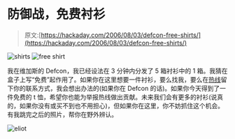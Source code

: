 # 防御战，免费衬衫

> 原文:[https://hackaday.com/2006/08/03/defcon-free-shirts/](https://hackaday.com/2006/08/03/defcon-free-shirts/)

![shirts](../Images/ceca666ffe8fc1127dd47f6600bfb891.png) ![free shirt](../Images/44fb0cd51e240b1b941748a2b15ef098.png)

我在维加斯的 Defcon，我已经设法在 3 分钟内分发了 5 箱衬衫中的 1 箱。我猜在盒子上写“免费”起作用了。如果你在这里想要一件衬衫，要么找我，要么在[热线](http://hackaday.com/tips)留下你的联系方式，我会想出办法的(如果你在 Defcon 的话)。如果你今天得到了一件免费的 t 恤，希望你也能为举报热线做出贡献。未来我们会有更多的衬衫(说真的，如果你没有或买不到也不用担心)，但如果你在这里，你不妨抓住这个机会。有我跳完之后的照片，帮你在野外辨认。

![eliot](../Images/2d98cebc04eac6d26733fa8921109506.png)